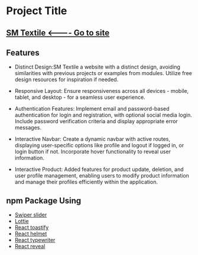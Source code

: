 # Project Title

## [SM Textile <---- Go to site](https://sm-textile-ef353.web.app/)

## Features

 - Distinct Design:SM Textile a website with a distinct design, avoiding similarities with previous projects or examples from modules. Utilize free design resources for inspiration if needed.

 - Responsive Layout: Ensure responsiveness across all devices - mobile, tablet, and desktop - for a seamless user experience.

 - Authentication Features: Implement email and password-based authentication for login and registration, with optional social media login. Include password verification criteria and display appropriate error messages.

 - Interactive Navbar: Create a dynamic navbar with active routes, displaying user-specific options like profile and logout if logged in, or login button if not. Incorporate hover functionality to reveal user information.

 - Interactive Product: Added features for product update, deletion, and user profile management, enabling users to modify product information and manage their profiles efficiently within the application.

## npm Package Using


- [Swiper slider](https://swiperjs.com/)
- [Lottie](https://www.npmjs.com/package/lottie-react)
- [React toastify](https://www.npmjs.com/package/react-toastify)
- [React helmet](https://www.npmjs.com/package/react-helmet-async)
- [React typewriter](https://www.npmjs.com/package/react-simple-typewriter)
- [React reveal](https://www.npmjs.com/package/react-awesome-reveal)
